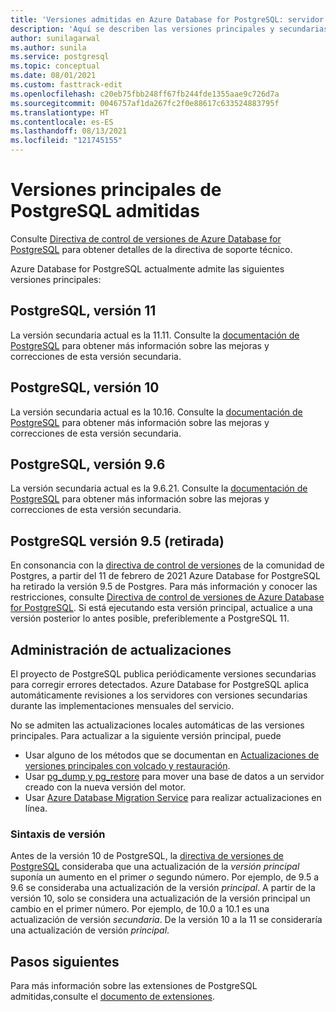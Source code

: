 ```yaml
---
title: 'Versiones admitidas en Azure Database for PostgreSQL: servidor único'
description: 'Aquí se describen las versiones principales y secundarias de Postgres admitidas en Azure Database for PostgreSQL: servidor único.'
author: sunilagarwal
ms.author: sunila
ms.service: postgresql
ms.topic: conceptual
ms.date: 08/01/2021
ms.custom: fasttrack-edit
ms.openlocfilehash: c20eb75fbb248ff67fb244fde1355aae9c726d7a
ms.sourcegitcommit: 0046757af1da267fc2f0e88617c633524883795f
ms.translationtype: HT
ms.contentlocale: es-ES
ms.lasthandoff: 08/13/2021
ms.locfileid: "121745155"
---
```

# <a name="supported-postgresql-major-versions"></a>Versiones principales de PostgreSQL admitidas

Consulte [Directiva de control de versiones de Azure Database for PostgreSQL](concepts-version-policy.md) para obtener detalles de la directiva de soporte técnico.

Azure Database for PostgreSQL actualmente admite las siguientes versiones principales:

## <a name="postgresql-version-11"></a>PostgreSQL, versión 11
La versión secundaria actual es la 11.11. Consulte la [documentación de PostgreSQL](https://www.postgresql.org/docs/11/static/release-11-11.html) para obtener más información sobre las mejoras y correcciones de esta versión secundaria.

## <a name="postgresql-version-10"></a>PostgreSQL, versión 10
La versión secundaria actual es la 10.16. Consulte la [documentación de PostgreSQL](https://www.postgresql.org/docs/10/static/release-10-16.html) para obtener más información sobre las mejoras y correcciones de esta versión secundaria.

## <a name="postgresql-version-96"></a>PostgreSQL, versión 9.6
La versión secundaria actual es la 9.6.21. Consulte la [documentación de PostgreSQL](https://www.postgresql.org/docs/9.6/static/release-9-6-21.html) para obtener más información sobre las mejoras y correcciones de esta versión secundaria.

## <a name="postgresql-version-95-retired"></a>PostgreSQL versión 9.5 (retirada)
En consonancia con la [directiva de control de versiones](https://www.postgresql.org/support/versioning/) de la comunidad de Postgres, a partir del 11 de febrero de 2021 Azure Database for PostgreSQL ha retirado la versión 9.5 de Postgres. Para más información y conocer las restricciones, consulte [Directiva de control de versiones de Azure Database for PostgreSQL](concepts-version-policy.md). Si está ejecutando esta versión principal, actualice a una versión posterior lo antes posible, preferiblemente a PostgreSQL 11.

## <a name="managing-upgrades"></a>Administración de actualizaciones
El proyecto de PostgreSQL publica periódicamente versiones secundarias para corregir errores detectados. Azure Database for PostgreSQL aplica automáticamente revisiones a los servidores con versiones secundarias durante las implementaciones mensuales del servicio. 

No se admiten las actualizaciones locales automáticas de las versiones principales. Para actualizar a la siguiente versión principal, puede 
   * Usar alguno de los métodos que se documentan en [Actualizaciones de versiones principales con volcado y restauración](./how-to-upgrade-using-dump-and-restore.md).
   * Usar [pg_dump y pg_restore](./howto-migrate-using-dump-and-restore.md) para mover una base de datos a un servidor creado con la nueva versión del motor.
   * Usar [Azure Database Migration Service](..\dms\tutorial-azure-postgresql-to-azure-postgresql-online-portal.md) para realizar actualizaciones en línea.

### <a name="version-syntax"></a>Sintaxis de versión
Antes de la versión 10 de PostgreSQL, la [directiva de versiones de PostgreSQL](https://www.postgresql.org/support/versioning/) consideraba que una actualización de la _versión principal_ suponía un aumento en el primer _o_ segundo número. Por ejemplo, de 9.5 a 9.6 se consideraba una actualización de la versión _principal_. A partir de la versión 10, solo se considera una actualización de la versión principal un cambio en el primer número. Por ejemplo, de 10.0 a 10.1 es una actualización de versión _secundaria_. De la versión 10 a la 11 se consideraría una actualización de versión _principal_.

## <a name="next-steps"></a>Pasos siguientes
Para más información sobre las extensiones de PostgreSQL admitidas,consulte el [documento de extensiones](concepts-extensions.md).
